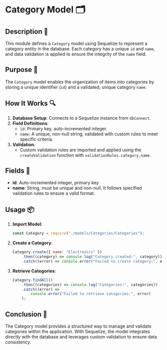 # Category Model 🗂️

## Description 📝

This module defines a `Category` model using Sequelize to represent a category entity in the database.
Each category has a unique `id` and `name`, and data validation is applied to ensure the integrity of the `name` field.

## Purpose 🎯

The `Category` model enables the organization of items into categories by storing a unique identifier (`id`) and a validated, unique category `name`.

## How It Works 🔍

1. **Database Setup**:
   Connects to a Sequelize instance from `dbConnect`.
2. **Field Definitions**:
    - `id`: Primary key, auto-incremented integer.
    - `name`: A unique, non-null string, validated with custom rules to meet specific criteria.
3. **Validation**:
    - Custom validation rules are imported and applied using the `createValidation` function with `validationRules.category.name`.

## Fields 📜

-   **id**: Auto-incremented integer, primary key.
-   **name**: String, must be unique and non-null. It follows specified validation rules to ensure a valid format.

## Usage 📦

1. **Import Model**:

    ```javascript
    const Category = require("./models/Categories/Categories");
    ```

2. **Create a Category**:

    ```javascript
    Category.create({ name: "Electronics" })
        .then((category) => console.log("Category created:", category))
        .catch((error) => console.error("Failed to create category:", error));
    ```

3. **Retrieve Categories**:
    ```javascript
    Category.findAll()
        .then((categories) => console.log("Categories:", categories))
        .catch((error) =>
            console.error("Failed to retrieve categories:", error)
        );
    ```

## Conclusion 🚀

The Category model provides a structured way to manage and validate categories within the application.
With Sequelize, the model integrates directly with the database and leverages custom validation to ensure data consistency.
